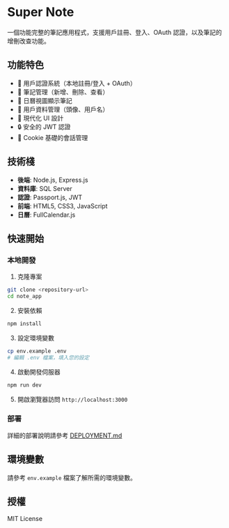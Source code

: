 # Super Note

一個功能完整的筆記應用程式，支援用戶註冊、登入、OAuth 認證，以及筆記的增刪改查功能。

## 功能特色

- 🔐 用戶認證系統（本地註冊/登入 + OAuth）
- 📝 筆記管理（新增、刪除、查看）
- 📅 日曆視圖顯示筆記
- 👤 用戶資料管理（頭像、用戶名）
- 🎨 現代化 UI 設計
- 🔒 安全的 JWT 認證
- 🍪 Cookie 基礎的會話管理

## 技術棧

- **後端**: Node.js, Express.js
- **資料庫**: SQL Server
- **認證**: Passport.js, JWT
- **前端**: HTML5, CSS3, JavaScript
- **日曆**: FullCalendar.js

## 快速開始

### 本地開發

1. 克隆專案
```bash
git clone <repository-url>
cd note_app
```

2. 安裝依賴
```bash
npm install
```

3. 設定環境變數
```bash
cp env.example .env
# 編輯 .env 檔案，填入您的設定
```

4. 啟動開發伺服器
```bash
npm run dev
```

5. 開啟瀏覽器訪問 `http://localhost:3000`

### 部署

詳細的部署說明請參考 [DEPLOYMENT.md](./DEPLOYMENT.md)

## 環境變數

請參考 `env.example` 檔案了解所需的環境變數。

## 授權

MIT License